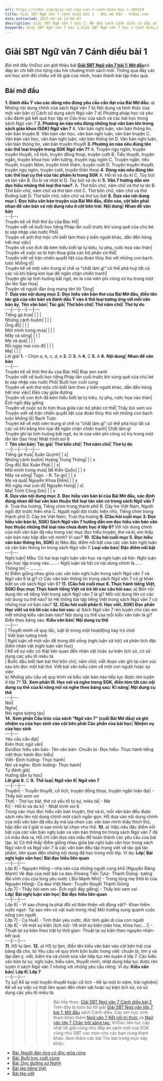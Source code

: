 ```yaml
---
url: https://vndoc.com/giai-sbt-ngu-van-7-canh-dieu-bai-1-305218
title: Giải SBT Ngữ văn 7 Cánh diều bài 1 - Bài mở đầu - VnDoc.com
date_extracted: 2025-04-14 13:06:47
description: Giải SBT Ngữ văn 7 bài 1: Mở đầu sách Cánh diều có đáp án chi tiết cho các bạn cùng tham khảo.
keywords: Giải SBT Ngữ văn 7 bài 1,Giải SBT Ngữ văn 7 bài 1 Cánh diều,Giải sách bài tập Ngữ văn CD lớp 7,Ngữ văn lớp 7 Cánh diều,giải bài tập ngữ văn lớp 7,bài mở đầu,ôn tập ngữ văn 7,trắc nghiệm ngữ văn 7 CD
---
```


# Giải SBT Ngữ văn 7 Cánh diều bài 1
 _Bài mở đầu_
VnDoc xin giới thiệu bài [**Giải SBT Ngữ văn 7 bài 1: Mở đầu**](<https://vndoc.com/giai-sbt-ngu-van-7-canh-dieu-bai-1-305218>)có đáp án chi tiết cho từng câu hỏi chương trình sách mới. Thông qua đây các em học sinh đối chiếu với lời giải của mình, hoàn thành bài tập hiệu quả.
## **Bài mở đầu**
**1\. Đánh dấu Ý vào các dòng nêu đúng yêu cầu cần đạt của Bài Mở đầu:**
a\) Những nội dung chính của sách Ngữ văn 7
b\) Nội dung và hình thức của một văn bản
c\) Cách sử dụng sách Ngữ văn 7
d\) Phương pháp học và yêu cầu đánh giá kết quả học tập
e\) Cấu trúc của sách và các bài học trong sách Ngữ văn 7
**2\. Phương án nào nêu đúng những loại văn bản lớn trong sách giáo khoa \(SGK\) Ngữ văn 7**
A. Văn bản nghị luận, văn bản thông tin, văn bản truyện
B. Văn bản văn học, văn bản nghị luận, văn bản truyện
C. Văn bản văn học, văn bản nghị luận, văn bản thông tin
D. Văn bản nghị luận, văn bản thông tin, văn bản truyền thuyết
**3\. Phương án nào nêu đúng tên các thể loại truyện trong SGK Ngữ văn 7?**
A. Truyện ngụ ngôn, truyện truyền thuyết, cổ tích, truyện đồng thoại, truyện cười
B. Tiểu thuyết, truyện ngắn, truyện khoa học viễn tưởng, truyện ngụ ngôn C. Truyện ngắn, tiểu thuyết, truyện Nôm, truyện trinh thám, truyện cười
D. Truyện truyền thuyết, truyện ngụ ngôn, truyện cười, truyện thần thoại
**4.** **Dòng nào nếu đúng tên các thể loại cụ thể của tác phẩm kí trong SGK**
A. Hồi kí và du kí
C. Tùy bút và tản văn
B. Du kí và nhật kí
D. Tùy bút và du kí
**5.** **Văn 7 hướng dẫn em đọc hiểu những thể loại thơ nào?.**
A. Thơ bốn chữ, năm chữ và thơ tự do
B. Thơ bốn chữ, năm chữ và thơ tám chữ
C. Thơ bốn chữ, năm chữ và thơ Đường luật
D. Thơ bốn chữ, năm chữ và thơ lục bát
**6.** **Dựa vào nội dung mục I. Đọc hiểu văn bản truyện của Bài Mở đầu, điền vào, cột bên phải nhan đề văn bản có nội dung nêu ở cột bên trái:**
**Nội dung**| **Nhan đề văn bản**  
---|---  
Truyện kể về thời thơ ấu của Bác Hồ|   
Truyện viết về buổi học tiếng Pháp lần cuối trước khi vùng quê của chú bé bị sáp nhập vào nước Phổ|   
Truyện về anh thợ mộc chi biết làm theo ý kiến người khác, dẫn đến hỏng hết mọi việc|   
Truyện về con ếch đã kém hiểu biết lại tự kiêu, tự phụ, rước họa vào thân|   
Truyện về cuộc so bì hơn thua giữa các bộ phận cơ thể|   
Truyện viết về trận chiến quyết liệt của đoàn thủy thủ với những con bạch tuộc khổng lồ|   
Truyện kể về một viên trung sĩ chế ra "chất làm gì” có thể phá huỷ tất cả các vũ khí bằng kim loại để ngăn chặn chiến tranh|   
Truyện ghi lại tình huống bất ngờ, éo le của viên phi công vũ trụ trong một lần lên Sao Hoa|   
Truyện về người đàn ông mang tên Võ Tòng|   
**7**. **Dựa vào nội dung mục 2. Đọc hiểu văn bản thơ của Bài Mở đầu, điền tên tác giả của văn bản và đánh dấu Ý vào ô thể loại tương ứng với mỗi văn bản ấy.**
**Tên văn bản**| **Tác giả**| **Thơ bốn chữ**| **Thơ năm chữ**| **Thơ tự do**  
---|---|---|---|---  
Tiếng gà trưa| | | |   
Những cánh buồm| | | |   
Ông đồ| | | |   
Một mình trong mưa| | | |   
Mây và sóng| | | |   
Mẹ và quả| | | |   
Rồi ngày mai con đi| | | |   
Mẹ| | | |   
Lời giải
**1.**
\- Chọn a, b, c, d, e
**2.** D
**3.** A
**4.** C
**5.** A
**6.**
**Nội dung**| **Nhan đề văn bản**  
---|---  
Truyện kể về thời thơ ấu của Bác Hồ| Búp sen xanh  
Truyện viết về buổi học tiếng Pháp lần cuối trước khi vùng quê của chú bé bị sáp nhập vào nước Phổ| Buổi học cuối cùng  
Truyện về anh thợ mộc chi biết làm theo ý kiến người khác, dẫn đến hỏng hết mọi việc| Đẽo cày giữa đường  
Truyện về con ếch đã kém hiểu biết lại tự kiêu, tự phụ, rước họa vào thân| Ếch ngồi đáy giếng  
Truyện về cuộc so bì hơn thua giữa các bộ phận cơ thể| Thầy bói xem voi  
Truyện viết về trận chiến quyết liệt của đoàn thủy thủ với những con bạch tuộc khổng lồ| Bạch Tuộc  
Truyện kể về một viên trung sĩ chế ra "chất làm gì” có thể phá hủy tất cả các vũ khí bằng kim loại để ngăn chặn chiến tranh| Chất làm gỉ  
Truyện ghi lại tình huống bất ngờ, éo le của viên phi công vũ trụ trong một lần lên Sao Hoa| Nhật trình sol 6  
7.
**Tên văn bản**| **Tác giả**| **Thơ bốn chữ**| **Thơ năm chữ**| **Thơ tự do**  
---|---|---|---|---  
Tiếng gà trưa| Xuân Quỳnh| | x|   
Những cánh buồm| Hoàng Trung Thông| | | x  
Ông đồ| Bùi Xuân Phái.| | x|   
Một mình trong mưa| Bế Kiến Quốc| | | x  
Mây và sóng| Tago. - R. Ta-go| | | x  
Mẹ và quả| Nguyễn Khoa Điềm| | | x  
Rồi ngày mai con đi| Nguyễn Hưng| | x|   
Mẹ| Trịnh Công Sơn| | | x  
**8\. Dựa vào nội dung mục 3. Đọc hiểu văn bản kí của Bài Mở đầu, xác định đúng nhan đề hai văn bản thuộc thể loại tản văn có trong sách Ngữ văn 7**
A. Trưa tha hương, Tiếng chim trong thành phố
B. Cây tre Việt Nam, Người ngồi đợi trước hiên nhà
C. Người ngồi đợi trước hiện nhỏ, Tiếng chim trong thành phố
D. Cây tre Việt Nam, Trưa tha hương
**9\. \(Câu hỏi cuối mục 3. Đọc hiểu văn bản kí, SGK\) Sách Ngữ văn 7 hướng dẫn em đọc hiểu văn bản văn học thuộc những thể loại nào chưa được học ở lớp 6?**
Với nội dung chính của mỗi văn bản đã nêu trong các mục đọc hiểu truyện, thơ và kí, em thấy văn bản nào hấp dẫn với minh? Vì sao?
**10**. **\(Câu hỏi cuối mục 5. Đọc hiểu văn bản thông tin, SGK\)**
a\) Nêu đặc điểm nổi bật của các văn bản nghị luận và văn bản thông tin trong sách Ngữ văn 7.
**Loại văn bản**| **Đặc điểm nổi bật**  
---|---  
Nghị luận| Mẫu: Có hai loại nghị luận văn học và nghị luận xã hội\- Nghị luận văn học tập trung vào…….\- Nghị luận xã hội có nội dung chính là……  
Thông tin| \- ……….  
b\) Điểm giống nhau giữa các văn bản nghị luận trong sách Ngữ văn 7 và Ngữ văn 6 là gì?
c\) Các văn bản thông tin trong sách Ngữ văn 7 có gì khác biệt so với sách Ngữ văn 6?
**11.** **\(Câu hỏi cuối mục 6. Thực hành tiếng Việt, SGK\) Đọc mục Thực hành tiếng Việt và trả lời các câu hỏi sau:**
a\) Bốn nội dung lớn về tiếng Việt trong sách Ngữ văn 7 là gì? Mỗi nội dung lớn có các nội dung cụ thể nào?
b\) Hệ thống bài tập tiếng Việt trong sách Ngữ văn 7 có những loại cơ bản nào?
**12\. \(Câu hỏi cuối phần II. Học viết, SGK\) Đọc phần Học viết và trả lời các câu hỏi sau:**
a\) Sách Ngữ văn 7 rèn luyện cho các em viết những kiểu văn bản nào? Nội dung cụ thể của mỗi kiểu văn bản là gì? Điền theo bảng sau:
**Kiểu văn bản**| **Nội dung cụ thể**  
---|---  
|  Thuyết minh về quy tắc, luật lệ trong một hoạtđộng hay trò chơi  
| Viết bản tường trình  
| Nghị luận về một vấn đề trong đời sống \(nghị luận xã hội\) và phân tích đặc điểm nhân vật \(nghị luận văn học\)  
| Kể về sự việc có thật liên quan đến nhân vật hoặc sự kiện lịch sử, có sử dụng các yếu tố miêu tả  
| Bước đầu biết làm bài thơ bốn chữ, năm chữ; viết đoạn văn ghi lại cảm xúc sau khi đọc một bài thơ. Viết bài văn biểu cảm về một con người hoặc sự việc  
b\) Những yêu cầu về quy trình và kiểu văn bản nào tiếp tục được rèn luyện ở lớp 7?
**13.** **Xem phần III. Học nói và nghe trong SGK, điền tóm tắt các nội dung cụ thể của kĩ năng nói và nghe theo bảng sau:**
**Kĩ năng**| **Nội dung cụ thể**  
---|---  
Nói|   
Nghe|   
Nói nghe tương tác|   
**14.** **Xem phần Cấu trúc của sách “Ngữ văn 7" \(cuối Bài Mở đầu\) và ghi nhiệm vụ của học sinh vào cột bên phải**
**Các phần của bài học**| **Nhiệm vụ của học sinh**  
---|---  
Yêu cầu cần đạt|   
Kiến thức ngữ văn|   
ĐọcĐọc hiểu văn bản\- Tên văn bản\- Chuẩn bị\- Đọc hiểu\- Thực hành tiếng việt thực hành đọc hiểu|   
Viết\- Định hướng\- Thực hành|   
Nói và nghe\- Định hướng\- Thực hành|   
Tự đánh giá|   
Hướng dẫn tự học|   
**Lời giải**
**8.** C
**9.**
**Thể loại**| **Ngữ văn 6**| **Ngữ văn 7**  
---|---|---  
Truyện| \- Truyền thuyết, cổ tích, truyện đồng thoại, truyện ngắn hiện đại| \- Thầy bói xem voi  
Thơ| \- Thơ lục bát, thơ có yếu tố tự sự, miêu tả| \- Mẹ  
Kí| \- Hồi kí và du kí| \- Nhật trình sol 6  
Trong các mục đọc hiểu văn bản truyện, thơ và kí, mỗi văn bản đều được sách nêu lên nội dung chính một cách ngắn gọn. HS dựa vào nội dung chính của mỗi văn bản đã nêu ấy mà lựa chọn các văn bản mình thấy thích thú, hấp dẫn và lí giải vì sao mình lại chọn như thế.
**10.** a\) Việc nêu đặc điểm nổi bật của các văn bản nghị luận và văn bản thông tin trong sách Ngữ văn 7 đã có mẫu đưa ra, HS chỉ cần dựa vào mẫu để hoàn thành các yêu cầu của bài tập.
b\) Có thể thấy điểm giống nhau giữa bài nghị luận văn học trong sách Ngữ văn 6 và Ngữ văn 7 là các văn bản đều tập trung viết về tác giả tác phẩm, liên quan đến những nội dung đã học trong mỗi lớp. Ví dụ:
**Lớp**| **Bài nghị luận văn học**| **Bài đọc hiểu liên quan**  
---|---|---  
Lớp 6| – Nguyên Hồng – nhà văn của những người cùng khổ \(Nguyễn Đăng Mạnh\) Vẻ đẹp của một bài ca dao \(Hoàng Tiến Tựu\)\- Thánh Gióng- tượng đài vĩnh cửu của lòng yêu nước \( Bùi Mạnh Nhi\)| \- Trong lòng mẹ \(Hồi kí của Nguyên Hồng\)\- Ca dao Việt Nam\- Truyền thuyết Thánh Gióng  
Lớp 7| \- Thầy bói xem voi\- Ếch ngồi đáy giếng| \- Thầy bói xem voi  
**Lớp**| **Bài nghị luận văn học**| **Bài đọc hiểu liên quan**  
---|---|---  
Lớp 6| \- Vì sao chúng ta phải đối xử thân thiện với động vật?\- Khan hiếm nước ngọt\- Tại sao nên có vật nuôi trong nhà| Môi trường xung quanh cuộc sống con người  
Lớp 7| \- Ca Huế| \- Tinh thần yêu nước, đức tính giản dị của con người  
Lớp 6| \- Về một sự kiện \(lịch sử\)\- Về một sự kiện \(văn hóa, khoa học....\)| \- Thuật lại sự kiện theo trật tự thời gian\- Thuật lại sự kiện theo nguyên nhân- kết quả  
---|---|---  
**11.** HS tự làm.
**12.** a\) HS tự làm, điền tên kiểu văn bản vào cột bên trái của bảng đã cho.
b\) Yêu cầu về quy trình bốn bước trong viết: chuẩn bị, tìm ý và lập dàn ý, viết, kiểm tra và chỉnh sửa vẫn tiếp tục rèn luyện ở lớp 7.
Các kiểu văn bản tự sự, nghị luận, biểu cảm, thuyết minh, nhật dụng tiếp tục được rèn luyện ở sách Ngữ văn 7 nhưng với những yêu cầu riêng. Ví dụ:
**Kiểu văn bản**| **Lớp 6**| **Lớp 7**  
---|---|---  
Tự sự| Kể lại một truyền thuyết hoặc cổ tích - Kể lại một kỉ niệm, trải nghiệm| Kể về sự việc có thật liên quan đến nhân vật hoặc sự kiện lịch sử, có sử dụng các yếu tố miêu tả.  
>>>> Bài tiếp theo: [Giải SBT Ngữ văn 7 Cánh diều bài 2](<https://vndoc.com/giai-sbt-ngu-van-7-canh-dieu-bai-2-305219>)
Trên đây là toàn bộ lời giải [Giải SBT Ngữ văn lớp 7 bài 1: Mở đầu](<https://vndoc.com/giai-sbt-ngu-van-7-canh-dieu-bai-1-305218>) sách Cánh diều. Các em học sinh tham khảo thêm [Ngữ văn 7 Kết nối tri thức ](<https://vndoc.com/ngu-van-7-kntt-tap2>)và [Ngữ văn lớp 7 Chân trời sáng tạo.](<https://vndoc.com/ngu-van-7-ctst-tap2>) VnDoc liên tục cập nhật lời giải cũng như đáp án sách mới của SGK cũng như SBT các môn cho các bạn cùng tham khảo.
Xem thêm các bài Tìm bài trong mục này khác:
  * [Bài: Người đàn ông cô độc giữa rừng](</giai-sbt-ngu-van-7-canh-dieu-bai-2-305219>)
  * [Bài: Buổi học cuối cùng](</giai-sbt-ngu-van-7-canh-dieu-bai-3-305221>)
  * [Bài: Dọc đường xứ Nghệ](</giai-sbt-ngu-van-7-canh-dieu-bai-4-305222>)
  * [Bài tập tiếng Việt](</giai-sbt-ngu-van-7-canh-dieu-bai-5-305226>)
  * [Bài tập viết](</giai-sbt-ngu-van-7-canh-dieu-bai-6-305260>)

